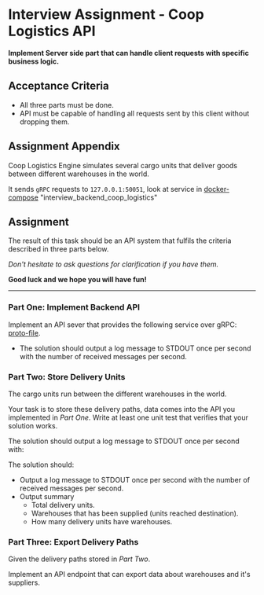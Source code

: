 # Interview Assignment - Coop Logistics API

**Implement Server side part that can handle client requests
with specific business logic.**

## Acceptance Criteria

- All three parts must be done.
- API must be capable of handling all requests sent by this client without dropping them.

## Assignment Appendix

Coop Logistics Engine simulates several cargo units that
deliver goods between different warehouses in the world.

It sends `gRPC` requests to `127.0.0.1:50051`,
look at service in
[docker-compose](../docker-compose.yml) "interview_backend_coop_logistics"

## Assignment

The result of this task should be an API system that fulfils the criteria
described in three parts below.

*Don't hesitate to ask questions for clarification if you have them.*

**Good luck and we hope you will have fun!**
___

### Part One: Implement Backend API

Implement an API sever that provides the following service over gRPC:
[proto-file](../api/v1/logistics.proto).

- The solution should output a log message to STDOUT
once per second with the number of received messages per second.

### Part Two: Store Delivery Units

The cargo units run between the different warehouses in the world.

Your task is to store these delivery paths,
data comes into the API you implemented in *Part One*.
Write at least one unit test that verifies that your solution works.

The solution should output a log message to STDOUT once per second with:

The solution should:
- Output a log message to STDOUT once per second
  with the number of received messages per second.
- Output summary
  - Total delivery units.
  - Warehouses that has been supplied (units reached destination).
  - How many delivery units have warehouses.

### Part Three: Export Delivery Paths

Given the delivery paths stored in *Part Two*.

Implement an API endpoint that can export data about warehouses and it's
suppliers.
